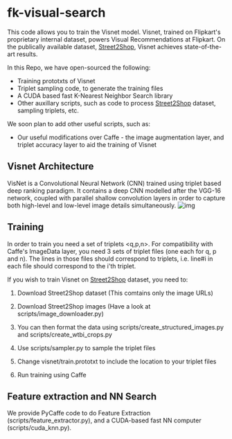 # fk-visual-search
This code allows you to train the Visnet model. Visnet, trained on Flipkart's proprietary internal dataset, powers Visual Recommendations at Flipkart. On the publically available dataset, [Street2Shop](http://tamaraberg.com/street2shop/), Visnet achieves state-of-the-art results.

In this Repo, we have open-sourced the following:
* Training prototxts of Visnet
* Triplet sampling code, to generate the training files
* A CUDA based fast K-Nearest Neighbor Search library
* Other auxillary scripts, such as code to process [Street2Shop](http://tamaraberg.com/street2shop/) dataset, sampling triplets, etc.


We soon plan to add other useful scripts, such as:
* Our useful modifications over Caffe - the image augmentation layer, and triplet accuracy layer to aid the training of Visnet

## Visnet Architecture
VisNet is a Convolutional Neural Network (CNN) trained using triplet based deep ranking paradigm. It contains a deep CNN modelled after the VGG-16 network, coupled with parallel shallow convolution layers in order to capture both high-level and low-level image details simultaneously.
![img](https://drive.google.com/uc?export=view&id=0B4toQpysgMLVd09nNEJEVWc4VmM)

## Training
In order to train you need a set of triplets <q,p,n>. For compatibility with Caffe's ImageData layer, you need 3 sets of triplet files (one each for q, p and n). The lines in those files should correspond to triplets, i.e. line#i in each file should correspond to the i'th triplet. 

If you wish to train Visnet on [Street2Shop](http://tamaraberg.com/street2shop/) dataset, you need to:

1) Download Street2Shop dataset (This comtains only the image URLs)

2) Download Street2Shop images (Have a look at scripts/image_downloader.py)

3) You can then format the data using scripts/create_structured_images.py and scripts/create_wtbi_crops.py

4) Use scripts/sampler.py to sample the triplet files

5) Change visnet/train.prototxt to include the location to your triplet files

6) Run training using Caffe


## Feature extraction and NN Search
We provide PyCaffe code to do Feature Extraction (scripts/feature_extractor.py), and a CUDA-based fast NN computer (scripts/cuda_knn.py).

